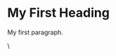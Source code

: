 <!DOCTYPE html>
<html>
<head>
<title>my IT assignment</title>
</head>
<body>

<h1>My First Heading</h1>
<p>My first paragraph.</p>

</body>
</html>
\
